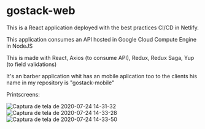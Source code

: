 # gostack-web

This is a React application deployed  with the best practices CI/CD
in Netlify.

This application consumes an API hosted in Google Cloud Compute Engine
in NodeJS

This is made with React, Axios (to consume API), Redux, Redux Saga, Yup (to field validations)

It's an barber application whit has an mobile aplication too to the clients his name in my repository is "gostack-mobile"

Printscreens:

![Captura de tela de 2020-07-24 14-31-32](https://user-images.githubusercontent.com/37991230/88419078-e81c4780-cdba-11ea-9ca2-f848257d8d0d.png)
![Captura de tela de 2020-07-24 14-33-28](https://user-images.githubusercontent.com/37991230/88419084-e8b4de00-cdba-11ea-8eff-c34b51f789a5.png)
![Captura de tela de 2020-07-24 14-33-50](https://user-images.githubusercontent.com/37991230/88419085-e94d7480-cdba-11ea-90bb-cb76e2524236.png)
